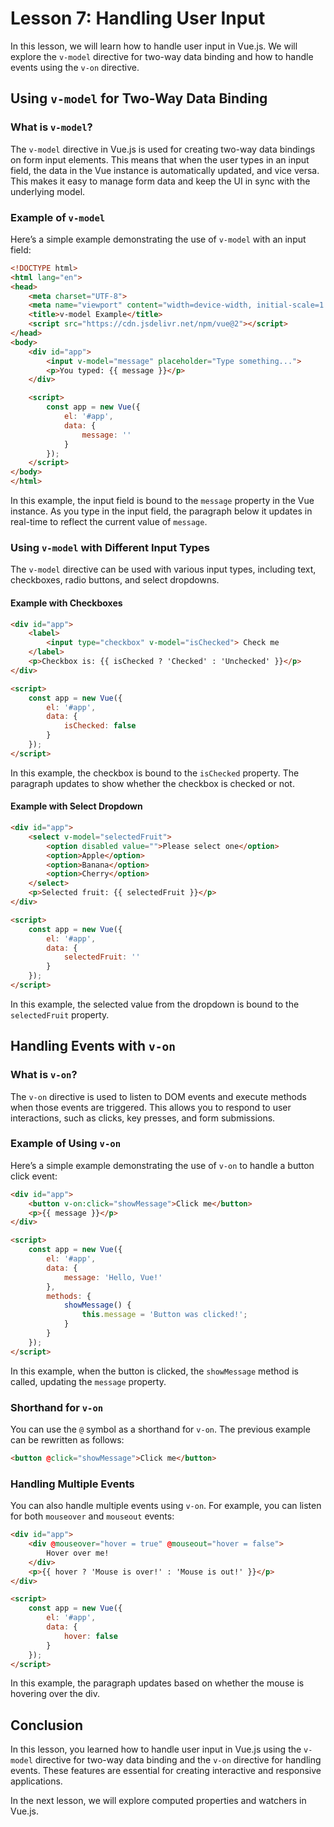 # Lesson 7: Handling User Input

In this lesson, we will learn how to handle user input in Vue.js. We will explore the `v-model` directive for two-way data binding and how to handle events using the `v-on` directive.

## Using `v-model` for Two-Way Data Binding

### What is `v-model`?

The `v-model` directive in Vue.js is used for creating two-way data bindings on form input elements. This means that when the user types in an input field, the data in the Vue instance is automatically updated, and vice versa. This makes it easy to manage form data and keep the UI in sync with the underlying model.

### Example of `v-model`

Here’s a simple example demonstrating the use of `v-model` with an input field:

```html
<!DOCTYPE html>
<html lang="en">
<head>
    <meta charset="UTF-8">
    <meta name="viewport" content="width=device-width, initial-scale=1.0">
    <title>v-model Example</title>
    <script src="https://cdn.jsdelivr.net/npm/vue@2"></script>
</head>
<body>
    <div id="app">
        <input v-model="message" placeholder="Type something...">
        <p>You typed: {{ message }}</p>
    </div>

    <script>
        const app = new Vue({
            el: '#app',
            data: {
                message: ''
            }
        });
    </script>
</body>
</html>
```

In this example, the input field is bound to the `message` property in the Vue instance. As you type in the input field, the paragraph below it updates in real-time to reflect the current value of `message`.

### Using `v-model` with Different Input Types

The `v-model` directive can be used with various input types, including text, checkboxes, radio buttons, and select dropdowns.

#### Example with Checkboxes

```html
<div id="app">
    <label>
        <input type="checkbox" v-model="isChecked"> Check me
    </label>
    <p>Checkbox is: {{ isChecked ? 'Checked' : 'Unchecked' }}</p>
</div>

<script>
    const app = new Vue({
        el: '#app',
        data: {
            isChecked: false
        }
    });
</script>
```

In this example, the checkbox is bound to the `isChecked` property. The paragraph updates to show whether the checkbox is checked or not.

#### Example with Select Dropdown

```html
<div id="app">
    <select v-model="selectedFruit">
        <option disabled value="">Please select one</option>
        <option>Apple</option>
        <option>Banana</option>
        <option>Cherry</option>
    </select>
    <p>Selected fruit: {{ selectedFruit }}</p>
</div>

<script>
    const app = new Vue({
        el: '#app',
        data: {
            selectedFruit: ''
        }
    });
</script>
```

In this example, the selected value from the dropdown is bound to the `selectedFruit` property.

## Handling Events with `v-on`

### What is `v-on`?

The `v-on` directive is used to listen to DOM events and execute methods when those events are triggered. This allows you to respond to user interactions, such as clicks, key presses, and form submissions.

### Example of Using `v-on`

Here’s a simple example demonstrating the use of `v-on` to handle a button click event:

```html
<div id="app">
    <button v-on:click="showMessage">Click me</button>
    <p>{{ message }}</p>
</div>

<script>
    const app = new Vue({
        el: '#app',
        data: {
            message: 'Hello, Vue!'
        },
        methods: {
            showMessage() {
                this.message = 'Button was clicked!';
            }
        }
    });
</script>
```

In this example, when the button is clicked, the `showMessage` method is called, updating the `message` property.

### Shorthand for `v-on`

You can use the `@` symbol as a shorthand for `v-on`. The previous example can be rewritten as follows:

```html
<button @click="showMessage">Click me</button>
```

### Handling Multiple Events

You can also handle multiple events using `v-on`. For example, you can listen for both `mouseover` and `mouseout` events:

```html
<div id="app">
    <div @mouseover="hover = true" @mouseout="hover = false">
        Hover over me!
    </div>
    <p>{{ hover ? 'Mouse is over!' : 'Mouse is out!' }}</p>
</div>

<script>
    const app = new Vue({
        el: '#app',
        data: {
            hover: false
        }
    });
</script>
```

In this example, the paragraph updates based on whether the mouse is hovering over the div.

## Conclusion

In this lesson, you learned how to handle user input in Vue.js using the `v-model` directive for two-way data binding and the `v-on` directive for handling events. These features are essential for creating interactive and responsive applications.

In the next lesson, we will explore computed properties and watchers in Vue.js.
